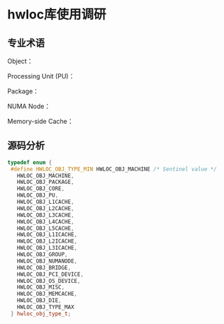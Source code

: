 # hwloc库使用调研

## 专业术语

Object：

Processing Unit (PU)：

Package：

NUMA Node：

Memory-side Cache：


## 源码分析

```c++
typedef enum {
 #define HWLOC_OBJ_TYPE_MIN HWLOC_OBJ_MACHINE /* Sentinel value */
   HWLOC_OBJ_MACHINE,    
   HWLOC_OBJ_PACKAGE,    
   HWLOC_OBJ_CORE,       
   HWLOC_OBJ_PU,         
   HWLOC_OBJ_L1CACHE,    
   HWLOC_OBJ_L2CACHE,    
   HWLOC_OBJ_L3CACHE,    
   HWLOC_OBJ_L4CACHE,    
   HWLOC_OBJ_L5CACHE,    
   HWLOC_OBJ_L1ICACHE,   
   HWLOC_OBJ_L2ICACHE,   
   HWLOC_OBJ_L3ICACHE,   
   HWLOC_OBJ_GROUP,      
   HWLOC_OBJ_NUMANODE,   
   HWLOC_OBJ_BRIDGE,     
   HWLOC_OBJ_PCI_DEVICE, 
   HWLOC_OBJ_OS_DEVICE,  
   HWLOC_OBJ_MISC,       
   HWLOC_OBJ_MEMCACHE,   
   HWLOC_OBJ_DIE,        
   HWLOC_OBJ_TYPE_MAX    
 } hwloc_obj_type_t;

```
